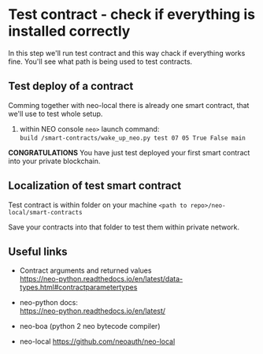 # Test contract - check if everything is installed correctly

In this step we'll run test contract and this way chack if everything works fine. You'll see what path is being used to test contracts.

## Test deploy of a contract

Comming together with neo-local there is already one smart contract, that we'll use to test whole setup.

1.  within NEO console `neo>` launch command:  
    `build /smart-contracts/wake_up_neo.py test 07 05 True False main`

**CONGRATULATIONS** You have just test deployed your first smart contract into your private blockchain.
    
## Localization of test smart contract

Test contract is within folder on your machine `<path to repo>/neo-local/smart-contracts`

Save your contracts into that folder to test them within private network.


## Useful links

* Contract arguments and returned values  
    <https://neo-python.readthedocs.io/en/latest/data-types.html#contractparametertypes>
* neo-python docs:  
    <https://neo-python.readthedocs.io/en/latest/>
* neo-boa (python 2 neo bytecode compiler)
    
* neo-local
    <https://github.com/neoauth/neo-local>